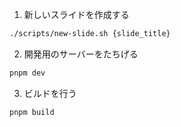 1. 新しいスライドを作成する

```sh
./scripts/new-slide.sh {slide_title}
```

2. 開発用のサーバーをたちげる

```sh
pnpm dev
```

3. ビルドを行う

```sh
pnpm build
```